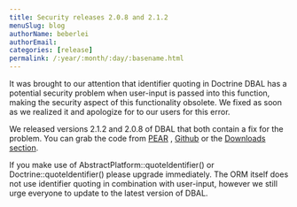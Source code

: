 ```yaml
---
title: Security releases 2.0.8 and 2.1.2
menuSlug: blog
authorName: beberlei 
authorEmail: 
categories: [release]
permalink: /:year/:month/:day/:basename.html
---
```

It was brought to our attention that identifier quoting in Doctrine DBAL
has a potential security problem when user-input is passed into this
function, making the security aspect of this functionality obsolete. We
fixed as soon as we realized it and apologize for to our users for this
error.

We released versions 2.1.2 and 2.0.8 of DBAL that both contain a fix for
the problem. You can grab the code from
[PEAR](http://pear.doctrine-project.org) ,
[Github](http://github.com/doctrine/dbal) or the [Downloads
section](http://www.doctrine-project.org/projects/dbal/download).

If you make use of AbstractPlatform::quoteIdentifier() or
Doctrine::quoteIdentifier() please upgrade immediately. The ORM itself
does not use identifier quoting in combination with user-input, however
we still urge everyone to update to the latest version of DBAL.
